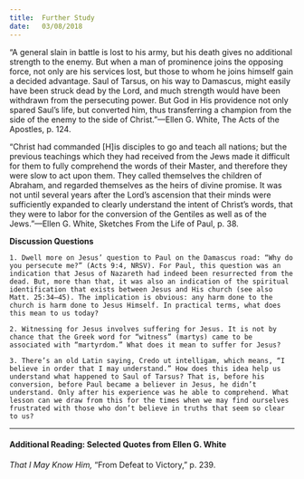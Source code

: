 ```yaml
---
title:  Further Study
date:   03/08/2018
---
```


“A general slain in battle is lost to his army, but his death gives no additional strength to the enemy. But when a man of prominence joins the opposing force, not only are his services lost, but those to whom he joins himself gain a decided advantage. Saul of Tarsus, on his way to Damascus, might easily have been struck dead by the Lord, and much strength would have been withdrawn from the persecuting power. But God in His providence not only spared Saul’s life, but converted him, thus transferring a champion from the side of the enemy to the side of Christ.”—Ellen G. White, The Acts of the Apostles, p. 124.

“Christ had commanded [H]is disciples to go and teach all nations; but the previous teachings which they had received from the Jews made it difficult for them to fully comprehend the words of their Master, and therefore they were slow to act upon them. They called themselves the children of Abraham, and regarded themselves as the heirs of divine promise. It was not until several years after the Lord’s ascension that their minds were sufficiently expanded to clearly understand the intent of Christ’s words, that they were to labor for the conversion of the Gentiles as well as of the Jews.”—Ellen G. White, Sketches From the Life of Paul, p. 38.

**Discussion Questions**

`1.	Dwell more on Jesus’ question to Paul on the Damascus road: “Why do you persecute me?” (Acts 9:4, NRSV). For Paul, this question was an indication that Jesus of Nazareth had indeed been resurrected from the dead. But, more than that, it was also an indication of the spiritual identification that exists between Jesus and His church (see also Matt. 25:34–45). The implication is obvious: any harm done to the church is harm done to Jesus Himself. In practical terms, what does this mean to us today?`

`2.	Witnessing for Jesus involves suffering for Jesus. It is not by chance that the Greek word for “witness” (martys) came to be associated with “martyrdom.” What does it mean to suffer for Jesus?`

`3.	There’s an old Latin saying, Credo ut intelligam, which means, “I believe in order that I may understand.” How does this idea help us understand what happened to Saul of Tarsus? That is, before his conversion, before Paul became a believer in Jesus, he didn’t understand. Only after his experience was he able to comprehend. What lesson can we draw from this for the times when we may find ourselves frustrated with those who don’t believe in truths that seem so clear to us?`

---

#### Additional Reading: Selected Quotes from Ellen G. White

_That I May Know Him,_ “From Defeat to Victory,” p. 239.